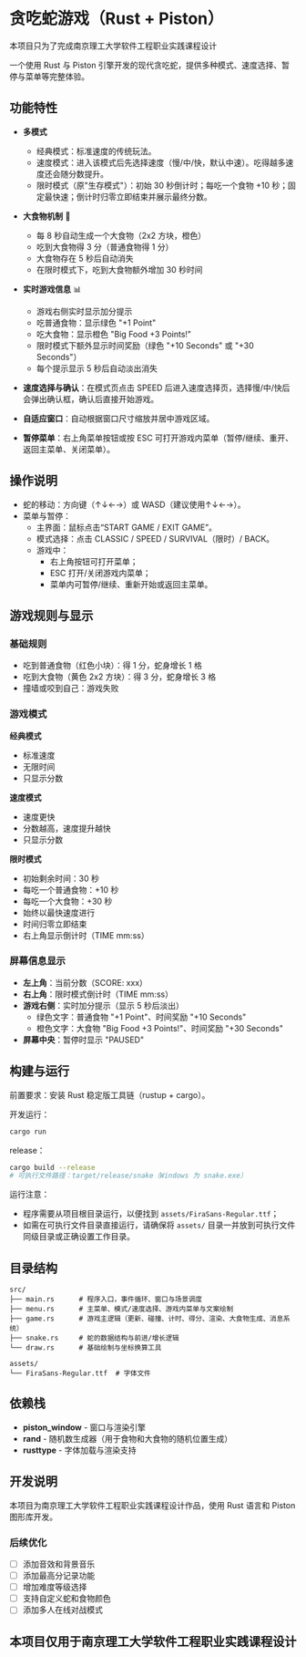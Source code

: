 # 贪吃蛇游戏（Rust + Piston）
本项目只为了完成南京理工大学软件工程职业实践课程设计

一个使用 Rust 与 Piston 引擎开发的现代贪吃蛇，提供多种模式、速度选择、暂停与菜单等完整体验。

## 功能特性

- **多模式**
  - 经典模式：标准速度的传统玩法。
  - 速度模式：进入该模式后先选择速度（慢/中/快，默认中速）。吃得越多速度还会随分数提升。
  - 限时模式（原"生存模式"）：初始 30 秒倒计时；每吃一个食物 +10 秒；固定最快速；倒计时归零立即结束并展示最终分数。
  
- **大食物机制** 🎯
  - 每 8 秒自动生成一个大食物（2x2 方块，橙色）
  - 吃到大食物得 3 分（普通食物得 1 分）
  - 大食物存在 5 秒后自动消失
  - 在限时模式下，吃到大食物额外增加 30 秒时间
  
- **实时游戏信息** 📊
  - 游戏右侧实时显示加分提示
  - 吃普通食物：显示绿色 "+1 Point"
  - 吃大食物：显示橙色 "Big Food +3 Points!"
  - 限时模式下额外显示时间奖励（绿色 "+10 Seconds" 或 "+30 Seconds"）
  - 每个提示显示 5 秒后自动淡出消失
  
- **速度选择与确认**：在模式页点击 SPEED 后进入速度选择页，选择慢/中/快后会弹出确认框，确认后直接开始游戏。
- **自适应窗口**：自动根据窗口尺寸缩放并居中游戏区域。
- **暂停菜单**：右上角菜单按钮或按 ESC 可打开游戏内菜单（暂停/继续、重开、返回主菜单、关闭菜单）。

## 操作说明

- 蛇的移动：方向键（↑↓←→）或 WASD（建议使用↑↓←→）。
- 菜单与暂停：
  - 主界面：鼠标点击“START GAME / EXIT GAME”。
  - 模式选择：点击 CLASSIC / SPEED / SURVIVAL（限时）/ BACK。
  - 游戏中：
    - 右上角按钮可打开菜单；
    - ESC 打开/关闭游戏内菜单；
    - 菜单内可暂停/继续、重新开始或返回主菜单。

## 游戏规则与显示

### 基础规则
- 吃到普通食物（红色小块）：得 1 分，蛇身增长 1 格
- 吃到大食物（黄色 2x2 方块）：得 3 分，蛇身增长 3 格
- 撞墙或咬到自己：游戏失败

### 游戏模式

**经典模式**
- 标准速度
- 无限时间
- 只显示分数

**速度模式**
- 速度更快
- 分数越高，速度提升越快
- 只显示分数

**限时模式**
- 初始剩余时间：30 秒
- 每吃一个普通食物：+10 秒
- 每吃一个大食物：+30 秒
- 始终以最快速度进行
- 时间归零立即结束
- 右上角显示倒计时（TIME mm:ss）

### 屏幕信息显示

- **左上角**：当前分数（SCORE: xxx）
- **右上角**：限时模式倒计时（TIME mm:ss）
- **游戏右侧**：实时加分提示（显示 5 秒后淡出）
  - 绿色文字：普通食物 "+1 Point"、时间奖励 "+10 Seconds"
  - 橙色文字：大食物 "Big Food +3 Points!"、时间奖励 "+30 Seconds"
- **屏幕中央**：暂停时显示 "PAUSED"

## 构建与运行

前置要求：安装 Rust 稳定版工具链（rustup + cargo）。

开发运行：
```bash
cargo run
```

release：
```bash
cargo build --release
# 可执行文件路径：target/release/snake（Windows 为 snake.exe）
```

运行注意：
- 程序需要从项目根目录运行，以便找到 `assets/FiraSans-Regular.ttf`；
- 如需在可执行文件目录直接运行，请确保将 `assets/` 目录一并放到可执行文件同级目录或正确设置工作目录。

## 目录结构

```
src/
├── main.rs      # 程序入口，事件循环、窗口与场景调度
├── menu.rs      # 主菜单、模式/速度选择、游戏内菜单与文案绘制
├── game.rs      # 游戏主逻辑（更新、碰撞、计时、得分、渲染、大食物生成、消息系统）
├── snake.rs     # 蛇的数据结构与前进/增长逻辑
└── draw.rs      # 基础绘制与坐标换算工具

assets/
└── FiraSans-Regular.ttf  # 字体文件
```


## 依赖栈

- **piston_window** - 窗口与渲染引擎
- **rand** - 随机数生成器（用于食物和大食物的随机位置生成）
- **rusttype** - 字体加载与渲染支持

## 开发说明

本项目为南京理工大学软件工程职业实践课程设计作品，使用 Rust 语言和 Piston 图形库开发。


### 后续优化
- [ ] 添加音效和背景音乐
- [ ] 添加最高分记录功能
- [ ] 增加难度等级选择
- [ ] 支持自定义蛇和食物颜色
- [ ] 添加多人在线对战模式

## 本项目仅用于南京理工大学软件工程职业实践课程设计




